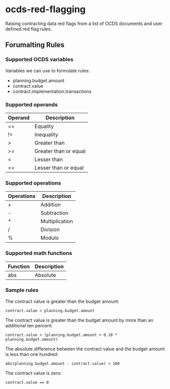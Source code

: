 # ocds-red-flagging
Raising contracting data red flags from a list of OCDS documents and user defined red flag rules.

## Forumalting Rules

### Supported OCDS variables

Variables we can use to formulate rules:

- planning.budget.amount
- contract.value
- contract.implementation.transactions

### Supported operands

| Operand | Description      |
|----|-----------------------|
| == | Equality              |
| != | Inequality            |
| >  | Greater than          |
| >= | Greater than or equal |
| <  | Lesser than           |
| <= | Lesser than or equal  |

### Supported operations

| Operations | Description  |
|---|-----------------------|
| + | Addition              |
| - | Subtraction           |
| * | Multiplication        |
| / | Division              |
| % | Modulo                |

### Supported math functions

| Function | Description |
|-----|------------------|
| abs | Absolute         |


### Sample rules

The contract value is greater than the budget amount:

`contract.value > planning.budget.amount`

The contract value is greater than the budget amount by more than an additional ten percent:

`contract.value > (planning.budget.amount + 0.10 * planning.budget.amount)`

The absolute difference between the contract value and the budget amount is less than one hundred:

`abs(planning.budget.amount - contract.value) < 100`

The contract value is zero:

`contract.value == 0`
